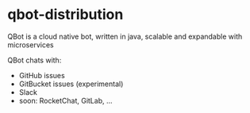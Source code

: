# qbot-distribution
QBot is a cloud native bot, written in java, scalable and expandable with microservices

QBot chats with:

- GitHub issues
- GitBucket issues (experimental)
- Slack
- soon: RocketChat, GitLab, ...
